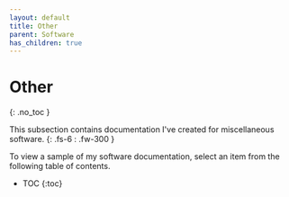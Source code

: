 ```yaml
---
layout: default
title: Other
parent: Software
has_children: true
---
```


# Other
{: .no_toc }

This subsection contains documentation I've created for miscellaneous software.
{: .fs-6 : .fw-300 }

To view a sample of my  software documentation, select an item from the following table of contents.

- TOC
{:toc}
